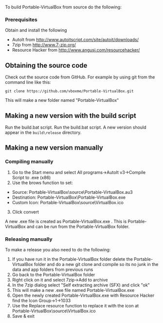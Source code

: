 To build Portable-VirtualBox from source do the following:

### Prerequisites ###

Obtain and install the following

* AutoIt from http://www.autoitscript.com/site/autoit/downloads/ 
* 7zip from http://www.7-zip.org/
* Resource Hacker from http://www.angusj.com/resourcehacker/


## Obtaining the source code ##

Check out the source code from GitHub. For example by using git from the command line like this:

`git clone https://github.com/vboxme/Portable-VirtualBox.git`

This will make a new folder named "Portable-VirtualBox"


## Making a new version with the build script ##

Run the build.bat script. Run the build.bat script. A new version should appear in the `build\release` directory.


## Making a new version manually ##

### Compiling manually ###

1. Go to the Start menu and select All programs->AutoIt v3->Compile Script to .exe (x86)
2. Use the brows function to set:
* Source: Portable-VirtualBox\source\Portable-VirtualBox.au3
* Destination: Portable-VirtualBox\Portable-VirtualBox.exe
* Custom Icon: Portable-VirtualBox\source\VirtualBox.ico
3. Click convert

A new .exe file is created as Portable-VirtualBox.exe . This is Portable-VirtualBox and can be run from the Portable-VirtualBox folder.

### Releasing manually ###
To make a release you also need to do the following:

1. If you have run it in the Portable-VirtualBox folder delete the Portable-VirtualBox folder and do a new git clone and compile so its no junk in the data and app folders from previous runs
2. Go back to the Portable-VirtualBox folder
3. Right click on it and select 7zip->Add to archive
4. In the 7zip dialog select "Self extracting archive (SFX) and click "ok" 
5. This will make a new .exe file named Portable-VirtualBox.exe
6. Open the newly created Portable-VirtualBox.exe with Resource Hacker find the Icon Group->1->1033
7. Use the Replace resource function to replace it with the icon at Portable-VirtualBox\source\VirtualBox.ico
8. Save & exit